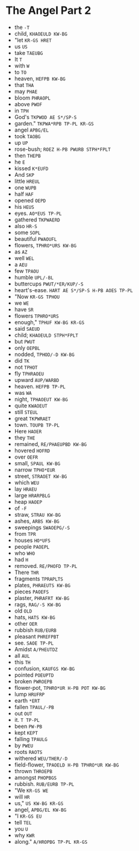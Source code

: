 # The Angel Part 2

* the `-T`
* child, `KHAOEULD KW-BG`
* "let `KR-GS HRET`
* us `US`
* take `TAEUBG`
* It `T`
* with `W`
* to `TO`
* heaven, `HEFPB KW-BG`
* that `THA`
* may `PHAE`
* bloom `PHRAOPL`
* above `PWOF`
* in `TPH`
* God's `TKPWOD AE S*/SP-S`
* garden." `TKPWA*RPB TP-PL KR-GS`
* angel `APBG/EL`
* took `TAOBG`
* up `UP`
* rose-bush; `ROEZ H-PB PWURB STPH*FPLT`
* then `THEPB`
* he `E`
* kissed `K*EUFD`
* And `SKP`
* little `HREUL`
* one `WUPB`
* half `HAF`
* opened `OEPD`
* his `HEUS`
* eyes. `AO*EUS TP-PL`
* gathered `TKPWAERD`
* also `HR-S`
* some `SOPL`
* beautiful `PWAOUFL`
* flowers, `TPHRO*URS KW-BG`
* as `AZ`
* well `WEL`
* a `AEU`
* few `TPAOU`
* humble `UPL/-BL`
* buttercups `PWUT/*ER/KUP/-S`
* heart's-ease. `HART AE S*/SP-S H-PB AOES TP-PL`
* "Now `KR-GS TPHOU`
* we `WE`
* have `SR`
* flowers `TPHRO*URS`
* enough," `TPHUF KW-BG KR-GS`
* said `SAEUD`
* child; `KHAOEULD STPH*FPLT`
* but `PWUT`
* only `OEPBL`
* nodded, `TPHOD/-D KW-BG`
* did `TK`
* not `TPHOT`
* fly `TPHRAOEU`
* upward `AUP/WARBD`
* heaven. `HEFPB TP-PL`
* was `WA`
* night, `TPHAOEUT KW-BG`
* quite `KWAOEUT`
* still `STEUL`
* great `TKPWRAET`
* town. `TOUPB TP-PL`
* Here `HAOER`
* they `THE`
* remained, `RE/PHAEUPBD KW-BG`
* hovered `HOFRD`
* over `OEFR`
* small, `SPAUL KW-BG`
* narrow `TPHO*EUR`
* street, `STRAOET KW-BG`
* which `WEU`
* lay `HRAEU`
* large `HRARPBLG`
* heap `HAOEP`
* of `-F`
* straw, `STRAU KW-BG`
* ashes, `ARBS KW-BG`
* sweepings `SWAOEPG/-S`
* from `TPR`
* houses `HO*UFS`
* people `PAOEPL`
* who `WHO`
* had `H`
* removed. `RE/PHOFD TP-PL`
* There `THR`
* fragments `TPRAPLTS`
* plates, `PHRAEUTS KW-BG`
* pieces `PAOEFS`
* plaster, `PHRAFRT KW-BG`
* rags, `RAG/-S KW-BG`
* old `OLD`
* hats, `HATS KW-BG`
* other `OER`
* rubbish `RUB/EURB`
* pleasant `PHREFPBT`
* see. `SAOE TP-PL`
* Amidst `A/PHEUTDZ`
* all `AUL`
* this `TH`
* confusion, `KAUFGS KW-BG`
* pointed `POEUPTD`
* broken `PWROEPB`
* flower-pot, `TPHRO*UR H-PB POT KW-BG`
* lump `HRUFRP`
* earth `*ERT`
* fallen `TPAUL/-PB`
* out `OUT`
* it. `T TP-PL`
* been `PW-PB`
* kept `KEPT`
* falling `TPAULG`
* by `PWEU`
* roots `RAOTS`
* withered `WEU/THER/-D`
* field-flower, `TPAOELD H-PB TPHRO*UR KW-BG`
* thrown `THROEPB`
* amongst `PHOPBGS`
* rubbish. `RUB/EURB TP-PL`
* "We `KR-GS WE`
* will `HR`
* us," `US KW-BG KR-GS`
* angel, `APBG/EL KW-BG`
* "I `KR-GS EU`
* tell `TEL`
* you `U`
* why `KWR`
* along." `A/HROPBG TP-PL KR-GS`
